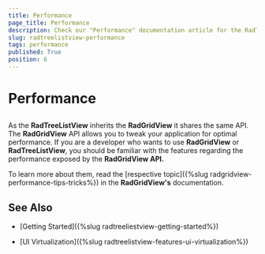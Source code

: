 ```yaml
---
title: Performance
page_title: Performance
description: Check our "Performance" documentation article for the RadTreeListView WPF control.
slug: radtreelistview-performance
tags: performance
published: True
position: 6
---
```


# Performance



## 

As the __RadTreeListView__ inherits the __RadGridView__ it shares the same API. The __RadGridView__ API allows you to tweak your application for optimal performance. If you are a developer who wants to use __RadGridView__ or __RadTreeListView__, you should be familiar with the features regarding the performance exposed by the __RadGridView API.__

To learn more about them, read the [respective topic]({%slug radgridview-performance-tips-tricks%}) in the __RadGridView's__ documentation. 

## See Also

 * [Getting Started]({%slug radtreeliestview-getting-started%})

 * [UI Virtualization]({%slug radtreelistview-features-ui-virtualization%})
